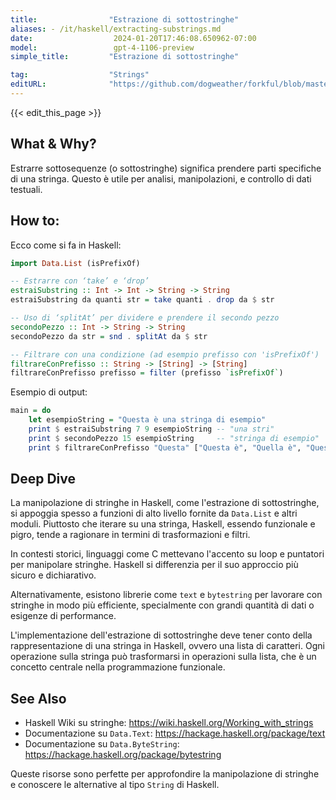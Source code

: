 ```yaml
---
title:                "Estrazione di sottostringhe"
aliases: - /it/haskell/extracting-substrings.md
date:                  2024-01-20T17:46:08.650962-07:00
model:                 gpt-4-1106-preview
simple_title:         "Estrazione di sottostringhe"

tag:                  "Strings"
editURL:              "https://github.com/dogweather/forkful/blob/master/content/it/haskell/extracting-substrings.md"
---
```


{{< edit_this_page >}}

## What & Why?
Estrarre sottosequenze (o sottostringhe) significa prendere parti specifiche di una stringa. Questo è utile per analisi, manipolazioni, e controllo di dati testuali.

## How to:
Ecco come si fa in Haskell:

```Haskell
import Data.List (isPrefixOf)

-- Estrarre con ‘take’ e ‘drop’
estraiSubstring :: Int -> Int -> String -> String
estraiSubstring da quanti str = take quanti . drop da $ str

-- Uso di ‘splitAt’ per dividere e prendere il secondo pezzo
secondoPezzo :: Int -> String -> String
secondoPezzo da str = snd . splitAt da $ str

-- Filtrare con una condizione (ad esempio prefisso con 'isPrefixOf')
filtrareConPrefisso :: String -> [String] -> [String]
filtrareConPrefisso prefisso = filter (prefisso `isPrefixOf`)

```

Esempio di output:

```Haskell
main = do
    let esempioString = "Questa è una stringa di esempio"
    print $ estraiSubstring 7 9 esempioString -- "una stri"
    print $ secondoPezzo 15 esempioString     -- "stringa di esempio"
    print $ filtrareConPrefisso "Questa" ["Questa è", "Quella è", "Questa stringa"] -- ["Questa è", "Questa stringa"]
```

## Deep Dive
La manipolazione di stringhe in Haskell, come l'estrazione di sottostringhe, si appoggia spesso a funzioni di alto livello fornite da `Data.List` e altri moduli. Piuttosto che iterare su una stringa, Haskell, essendo funzionale e pigro, tende a ragionare in termini di trasformazioni e filtri.

In contesti storici, linguaggi come C mettevano l'accento su loop e puntatori per manipolare stringhe. Haskell si differenzia per il suo approccio più sicuro e dichiarativo. 

Alternativamente, esistono librerie come `text` e `bytestring` per lavorare con stringhe in modo più efficiente, specialmente con grandi quantità di dati o esigenze di performance.

L'implementazione dell'estrazione di sottostringhe deve tener conto della rappresentazione di una stringa in Haskell, ovvero una lista di caratteri. Ogni operazione sulla stringa può trasformarsi in operazioni sulla lista, che è un concetto centrale nella programmazione funzionale.

## See Also
- Haskell Wiki su stringhe: https://wiki.haskell.org/Working_with_strings
- Documentazione su `Data.Text`: https://hackage.haskell.org/package/text
- Documentazione su `Data.ByteString`: https://hackage.haskell.org/package/bytestring

Queste risorse sono perfette per approfondire la manipolazione di stringhe e conoscere le alternative al tipo `String` di Haskell.
